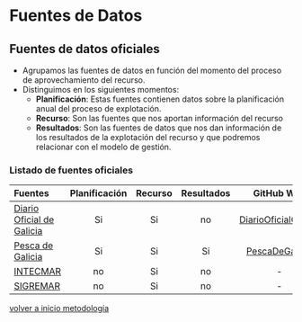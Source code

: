 # Fuentes de Datos

## Fuentes de datos oficiales

* Agrupamos las fuentes de datos en función del momento del proceso de aprovechamiento del recurso. 
* Distinguimos en los siguientes momentos:
    + __Planificación__: Estas fuentes contienen datos sobre la planificación anual del proceso de explotación.
    + __Recurso__: Son las fuentes que nos aportan información del recurso
    + __Resultados__: Son las fuentes de datos que nos dan información de los resultados de la explotación del recurso y que podremos relacionar con el modelo de gestión.

### Listado de fuentes oficiales

|Fuentes|Planificación|Recurso|Resultados|GitHub Wiki|
|:------|:-----------:|:-----:|:--------:|:---------:|
|[Diario Oficial de Galicia](DiarioOficialGalicia.md)|Si|Si|no|[DiarioOficialGalicia](https://github.com/galirema/galirema/wiki/DiarioOficialGalicia)|
|[Pesca de Galicia](PescaDeGalicia.md)|Si|Si|Si|[PescaDeGalicia](https://github.com/galirema/galirema/wiki/PescaDeGalicia)|
|[INTECMAR](InstitutoTecnologicoMedioMariño.md)|no|Si|no|-|
|[SIGREMAR](IndiceSigremar.md)|no|Si|no|-|



[volver a inicio metodología](MetodologiaInicio.md)

